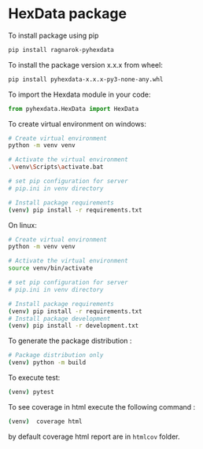 # HexData package

To install package using pip

```bash
pip install ragnarok-pyhexdata
```

To install the package version x.x.x from wheel:

```bash
pip install pyhexdata-x.x.x-py3-none-any.whl 
```

To import the Hexdata module in your code:
```python
from pyhexdata.HexData import HexData
```

To create virtual environment on windows:

```bash
# Create virtual environment
python -m venv venv

# Activate the virtual environment
.\venv\Scripts\activate.bat

# set pip configuration for server
# pip.ini in venv directory

# Install package requirements 
(venv) pip install -r requirements.txt
```

On linux:

```bash
# Create virtual environment
python -m venv venv

# Activate the virtual environment
source venv/bin/activate

# set pip configuration for server
# pip.ini in venv directory

# Install package requirements 
(venv) pip install -r requirements.txt
# Install package development 
(venv) pip install -r development.txt
```

To generate the package distribution :

```bash
# Package distribution only
(venv) python -m build
```

To execute test:

```bash
(venv) pytest
```
To see coverage in html execute the following command :

```bash
(venv)  coverage html
```

by default coverage html report are in ```htmlcov``` folder.

